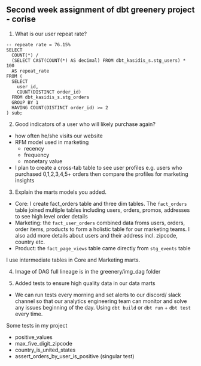 ## Second week assignment of dbt greenery project - corise

1. What is our user repeat rate?

```
-- repeate rate = 76.15%
SELECT 
  COUNT(*) / 
  (SELECT CAST(COUNT(*) AS decimal) FROM dbt_kasidis_s.stg_users) * 100 
  AS repeat_rate
FROM (
  SELECT 
    user_id, 
    COUNT(DISTINCT order_id)
  FROM dbt_kasidis_s.stg_orders
  GROUP BY 1
  HAVING COUNT(DISTINCT order_id) >= 2
) sub;
```

2.  Good indicators of a user who will likely purchase again?

- how often he/she visits our website
- RFM model used in marketing
    - recency
    - frequency
    - monetary value 
- I plan to create a cross-tab table to see user profiles e.g. users who purchased 0,1,2,3,4,5+ orders then compare the profiles for marketing insights

3. Explain the marts models you added.

- Core: I create fact_orders table and three dim tables. The `fact_orders` table joined multiple tables including users, orders, promos, addresses to see high level order details 
- Marketing: the `fact_user_orders` combined data froms users, orders, order items, products to form a holistic table for our marketing teams. I also add more details about users and their address incl. zipcode, country etc.
- Product: the `fact_page_views` table came directly from `stg_events` table

I use intermediate tables in Core and Marketing marts.

4. Image of DAG full lineage is in the greenery/img_dag folder

5. Added tests to ensure high quality data in our data marts

- We can run tests every morning and set alerts to our discord/ slack channel so that our analytics engineering team can monitor and solve any issues beginning of the day. Using `dbt build` or `dbt run` + `dbt test` every time.

Some tests in my project
- positive_values
- max_five_digit_zipcode
- country_is_united_states
- assert_orders_by_user_is_positive (singular test)